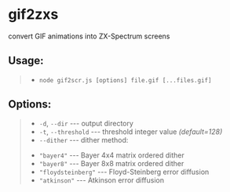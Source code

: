 gif2zxs
=======
convert GIF animations into ZX-Spectrum screens

## Usage: ##
>+ `node gif2scr.js [options] file.gif [...files.gif]`

## Options: ##
>- `-d`, `--dir`        --- output directory
>- `-t`, `--threshold`  --- threshold integer value _(default=128)_
>- `--dither`           --- dither method:
>  * `"bayer4"`         --- Bayer 4x4 matrix ordered dither
>  * `"bayer8"`         --- Bayer 8x8 matrix ordered dither
>  * `"floydsteinberg"` --- Floyd-Steinberg error diffusion
>  * `"atkinson"`       --- Atkinson error diffusion
